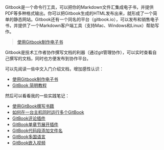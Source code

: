 Gitbook是一个命令行工具，可以把你的Markdown文件汇集成电子书，并提供PDF等多种格式输出。你可以把Gitbook生成的HTML发布出来，就形成了一个简单的静态网站。Gitbook还有一个同名的平台（gitbook.io），可以发布和销售电子书，并提供了一个Markdown客户端工具（支持Mac、Windows和Linux）帮助写作。

> [使用Gitbook制作电子书](http://www.ituring.com.cn/article/127645)

Gitbook是技术工作者协作撰写文档的利器（通过git管理协作），可以实时查看自己撰写的文档，同时也方便发布到协作平台。

可以先阅读一些中文入门介绍文档，增加感性认识：

* [使用Gitbook制作电子书](http://www.ituring.com.cn/article/127645)
* [GitBook 简明教程](http://www.chengweiyang.cn/gitbook/index.html)

然后可以看看我的一些实践笔记：

* [使用GitBook撰写书籍](using_gitbook_write_book.md)
* [如何在一台主机同时运行多个GitBook](run_multi_gitbook_in_one_host.md)
* [GitBook评论插件](gitbook_discussions.md)
* [GitBook单章节展开插件](gitbook_toggle_chapters.md)
* [GitBook代码段添加文件名](gitbook_codeblock_filename.md)
* [GitBook多国语言](gitbook_multi_language.md)
* [GitBook嵌入视频](gitbook_video.md)



